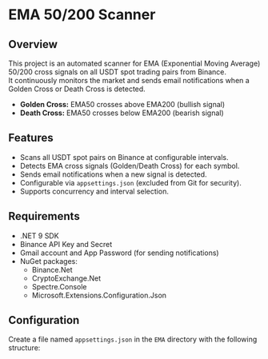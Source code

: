 # EMA 50/200 Scanner

## Overview

This project is an automated scanner for EMA (Exponential Moving Average) 50/200 cross signals on all USDT spot trading pairs from Binance.  
It continuously monitors the market and sends email notifications when a Golden Cross or Death Cross is detected.

- **Golden Cross:** EMA50 crosses above EMA200 (bullish signal)
- **Death Cross:** EMA50 crosses below EMA200 (bearish signal)

## Features

- Scans all USDT spot pairs on Binance at configurable intervals.
- Detects EMA cross signals (Golden/Death Cross) for each symbol.
- Sends email notifications when a new signal is detected.
- Configurable via `appsettings.json` (excluded from Git for security).
- Supports concurrency and interval selection.

## Requirements

- .NET 9 SDK
- Binance API Key and Secret
- Gmail account and App Password (for sending notifications)
- NuGet packages:
  - Binance.Net
  - CryptoExchange.Net
  - Spectre.Console
  - Microsoft.Extensions.Configuration.Json

## Configuration

Create a file named `appsettings.json` in the `EMA` directory with the following structure:
